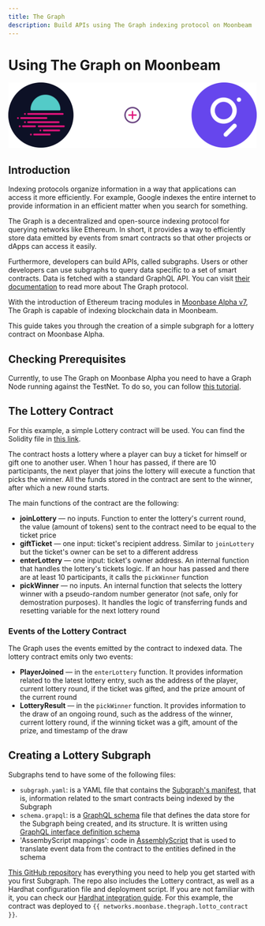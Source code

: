 ```yaml
---
title: The Graph
description: Build APIs using The Graph indexing protocol on Moonbeam
---
```


# Using The Graph on Moonbeam

![The Graph on Moonbeam](/images/thegraph/thegraph-banner.png)

## Introduction

Indexing protocols organize information in a way that applications can access it more efficiently. For example, Google indexes the entire internet to provide information in an efficient matter when you search for something.

The Graph is a decentralized and open-source indexing protocol for querying networks like Ethereum. In short, it provides a way to efficiently store data emitted by events from smart contracts so that other projects or dApps can access it easily.

Furthermore, developers can build APIs, called subgraphs. Users or other developers can use subgraphs to query data specific to a set of smart contracts. Data is fetched with a standard GraphQL API. You can visit [their documentation](https://thegraph.com/docs/introduction#what-the-graph-is) to read more about The Graph protocol.

With the introduction of Ethereum tracing modules in [Moonbase Alpha v7](https://github.com/PureStake/moonbeam/releases/tag/v0.7.0), The Graph is capable of indexing blockchain data in Moonbeam.

This guide takes you through the creation of a simple subgraph for a lottery contract on Moonbase Alpha.

## Checking Prerequisites

Currently, to use The Graph on Moonbase Alpha you need to have a Graph Node running against the TestNet. To do so, you can follow [this tutorial](/node-operators/indexers/thegraph-node/). 

## The Lottery Contract

For this example, a simple Lottery contract will be used. You can find the Solidity file in [this link](https://github.com/PureStake/moonlotto-subgraph/blob/main/contracts/MoonLotto.sol). 

The contract hosts a lottery where a player can buy a ticket for himself or gift one to another user. When 1 hour has passed, if there are 10 participants, the next player that joins the lottery will execute a function that picks the winner. All the funds stored in the contract are sent to the winner, after which a new round starts.

The main functions of the contract are the following:

 - **joinLottery** — no inputs. Function to enter the lottery's current round, the value (amount of tokens) sent to the contract need to be equal to the ticket price
 - **giftTicket** —  one input: ticket's recipient address. Similar to `joinLottery` but the ticket's owner can be set to a different address
 - **enterLottery** — one input: ticket's owner address. An internal function that handles the lottery's tickets logic. If an hour has passed and there are at least 10 participants, it calls the `pickWinner` function
 - **pickWinner** — no inputs. An internal function that selects the lottery winner with a pseudo-random number generator (not safe, only for demostration purposes). It handles the logic of transferring funds and resetting variable for the next lottery round

### Events of the Lottery Contract

The Graph uses the events emitted by the contract to indexed data. The lottery contract emits only two events:

 - **PlayerJoined** — in the `enterLottery` function. It provides information related to the latest lottery entry, such as the address of the player, current lottery round, if the ticket was gifted, and the prize amount of the current round
 - **LotteryResult** — in the `pickWinner` function. It provides information to the draw of an ongoing round, such as the address of the winner, current lottery round, if the winning ticket was a gift, amount of the prize, and timestamp of the draw

## Creating a Lottery Subgraph

Subgraphs tend to have some of the following files:

 - `subgraph.yaml`: is a YAML file that contains the [Subgraph's manifest](https://thegraph.com/docs/define-a-subgraph#the-subgraph-manifest), that is, information related to the smart contracts being indexed by the Subgraph
 - `schema.grapql`: is a [GraphQL schema](https://thegraph.com/docs/define-a-subgraph#the-graphql-schema) file that defines the data store for the Subgraph being created, and its structure. It is written using [GraphQL interface definition schema](https://graphql.org/learn/schema/#type-language)
 - 'AssembyScript mappings': code in [AssemblyScript](https://github.com/AssemblyScript/assemblyscript) that is used to translate event data from the contract to the entities defined in the schema

[This GitHub repository](https://github.com/PureStake/moonlotto-subgraph) has everything you need to help you get started with you first Subgraph. The repo also includes the Lottery contract, as well as a Hardhat configuration file and deployment script. If you are not familiar with it, you can check our [Hardhat integration guide](/integrations/hardhat/). For this example, the contract was deployed to `{{ networks.moonbase.thegraph.lotto_contract }}`.